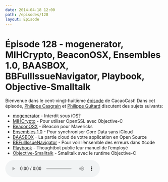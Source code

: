 ```yaml
---
date: 2014-04-18 12:00
path: /episodes/128
layout: Episode
---
```

# Épisode 128 - mogenerator, MIHCrypto, BeaconOSX, Ensembles 1.0, BAASBOX, BBFullIssueNavigator, Playbook, Objective-Smalltalk
<p>Bienvenue dans le cent-vingt-huitième <a href="https://cacaocast.com/media/cacaocast_128.m4a" title="CacaoCast Episode 128">épisode</a> de CacaoCast! Dans cet épisode, <a href="http://www.twitter.com/philippec" title="Philippe Casgrain sur Twitter">Philippe Casgrain</a> et <a href="http://www.twitter.com/philippeguitard" title="Philippe Guitard sur Twitter">Philippe Guitard</a> discutent des sujets suivants:</p>
<ul><li><a href="http://rentzsch.tumblr.com/post/82453434093/apple-claims-mogenerators-methods" title="mogenerator">mogenerator</a> - Interdit sous iOS?</li>
<li><a href="https://github.com/hohl/MIHCrypto" title="MIHCrypto">MIHCrypto</a> - Pour utiliser OpenSSL avec Objective-C</li>
<li><a href="https://github.com/mttrb/BeaconOSX" title="BeaconOSX">BeaconOSX</a> - iBeacon pour Mavericks</li>
<li><a href="http://www.ensembles.io/news/2014/4/14/ensembles-10" title="Ensembles 1.0">Ensembles 1.0</a> - Pour synchroniser Core Data sans iCloud</li>
<li><a href="http://www.baasbox.com" title="BAASBOX">BAASBOX</a> - La partie cloud de votre application en Open Source</li>
<li><a href="https://github.com/neonichu/BBUFullIssueNavigator" title="BBFullIssueNavigator">BBFullIssueNavigator</a> - Pour voir l’ensemble des erreurs dans Xcode</li>
<li><a href="http://playbook.thoughtbot.com" title="Playbook">Playbook</a> - Thoughtbot publie leur manuel de l’employé</li>
<li><a href="http://objective.st" title="Objective-Smalltalk">Objective-Smalltalk</a> - Smalltalk avec le runtime Objective-C</li>
</ul>
<p><audio controls><source src="https://cacaocast.com/media/cacaocast_128.m4a" type="audio/mpeg"><source src="https://cacaocast.com/media/cacaocast_128.m4a" type="audio/mp4">Votre navigateur ne supporte pas l'élément audio / Your browser does not support the audio element.</audio></p>
